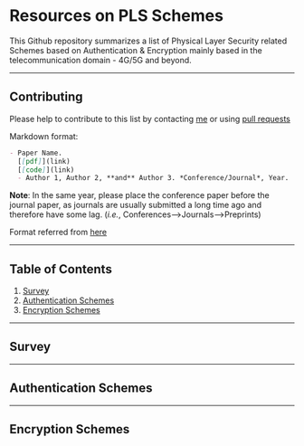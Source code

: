 # Resources on PLS Schemes
This Github repository summarizes a list of Physical Layer Security related Schemes based on Authentication & Encryption mainly based in the telecommunication domain - 4G/5G and beyond.

---

## Contributing

Please help to contribute to this list by contacting [me](https://mihirrajdixit.me) or using [pull requests](https://github.com/MihirrajDixit/Resources-on-PLS-Schemes/pulls)

Markdown format:
```markdown
- Paper Name. 
  [[pdf]](link) 
  [[code]](link)
  - Author 1, Author 2, **and** Author 3. *Conference/Journal*, Year.
```
**Note**: In the same year, please place the conference paper before the journal paper, as journals are usually submitted a long time ago and therefore have some lag. (*i.e.*, Conferences-->Journals-->Preprints)


Format referred from [here](https://github.com/THUYimingLi/backdoor-learning-resources)

---

## Table of Contents

1. [Survey](https://github.com/MihirrajDixit/Resources-on-PLS-Schemes/edit/main/README.md#survey)
2. [Authentication Schemes](https://github.com/MihirrajDixit/Resources-on-PLS-Schemes/edit/main/README.md#authentication-schemes)
3. [Encryption Schemes](https://github.com/MihirrajDixit/Resources-on-PLS-Schemes/edit/main/README.md#encryption-schemes)

---

## Survey

---

## Authentication Schemes

---

## Encryption Schemes
